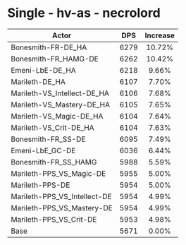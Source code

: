 # Single - hv-as - necrolord
| Actor | DPS | Increase |
|---|:---:|:---:|
|Bonesmith-FR-DE_HA|6279|10.72%|
|Bonesmith-FR_HAMG-DE|6262|10.42%|
|Emeni-LbE-DE_HA|6218|9.66%|
|Marileth-DE_HA|6107|7.70%|
|Marileth-VS_Intellect-DE_HA|6106|7.68%|
|Marileth-VS_Mastery-DE_HA|6105|7.65%|
|Marileth-VS_Magic-DE_HA|6104|7.64%|
|Marileth-VS_Crit-DE_HA|6104|7.63%|
|Bonesmith-FR_SS-DE|6095|7.49%|
|Emeni-LbE_GC-DE|6036|6.44%|
|Bonesmith-FR_SS_HAMG|5988|5.59%|
|Marileth-PPS_VS_Magic-DE|5955|5.00%|
|Marileth-PPS-DE|5954|5.00%|
|Marileth-PPS_VS_Intellect-DE|5954|4.99%|
|Marileth-PPS_VS_Mastery-DE|5954|4.99%|
|Marileth-PPS_VS_Crit-DE|5953|4.98%|
|Base|5671|0.00%|
